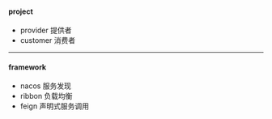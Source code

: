 #### project

* provider 提供者
* customer 消费者


---
#### framework

* nacos 服务发现
* ribbon 负载均衡
* feign 声明式服务调用
